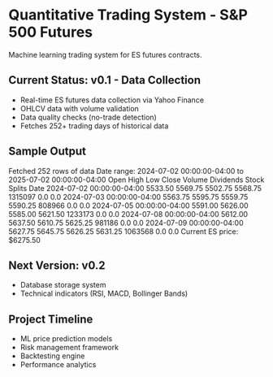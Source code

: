 # Quantitative Trading System - S&P 500 Futures

Machine learning trading system for ES futures contracts.

## Current Status: v0.1 - Data Collection
- Real-time ES futures data collection via Yahoo Finance
- OHLCV data with volume validation
- Data quality checks (no-trade detection)
- Fetches 252+ trading days of historical data

## Sample Output

Fetched 252 rows of data
Date range: 2024-07-02 00:00:00-04:00 to 2025-07-02 00:00:00-04:00
                              Open     High      Low    Close   Volume  Dividends  Stock Splits
Date
2024-07-02 00:00:00-04:00  5533.50  5569.75  5502.75  5568.75  1315097        0.0           0.0
2024-07-03 00:00:00-04:00  5563.75  5595.75  5559.75  5590.25   808966        0.0           0.0
2024-07-05 00:00:00-04:00  5591.00  5626.00  5585.00  5621.50  1233173        0.0           0.0
2024-07-08 00:00:00-04:00  5612.00  5637.50  5610.75  5625.25   981186        0.0           0.0
2024-07-09 00:00:00-04:00  5627.75  5645.75  5626.25  5631.25  1063568        0.0           0.0
Current ES price: $6275.50

## Next Version: v0.2
- Database storage system
- Technical indicators (RSI, MACD, Bollinger Bands)

## Project Timeline
- ML price prediction models
- Risk management framework
- Backtesting engine
- Performance analytics
